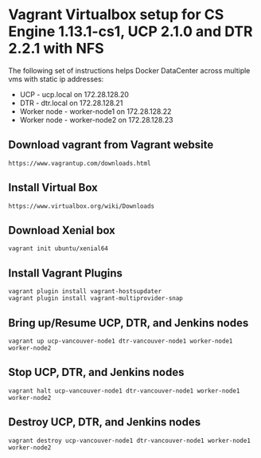 Vagrant Virtualbox setup for CS Engine 1.13.1-cs1, UCP 2.1.0 and DTR 2.2.1 with NFS
========================

The following set of instructions helps Docker DataCenter across multiple vms with static ip addresses:

* UCP - ucp.local on 172.28.128.20
* DTR - dtr.local on 172.28.128.21
* Worker node - worker-node1 on 172.28.128.22
* Worker node - worker-node2 on 172.28.128.23

## Download vagrant from Vagrant website

```
https://www.vagrantup.com/downloads.html
```

## Install Virtual Box

```
https://www.virtualbox.org/wiki/Downloads
```

## Download Xenial box
```
vagrant init ubuntu/xenial64
```

## Install Vagrant Plugins
```
vagrant plugin install vagrant-hostsupdater
vagrant plugin install vagrant-multiprovider-snap
```

## Bring up/Resume UCP, DTR, and Jenkins nodes

```
vagrant up ucp-vancouver-node1 dtr-vancouver-node1 worker-node1 worker-node2
```

## Stop UCP, DTR, and Jenkins nodes

```
vagrant halt ucp-vancouver-node1 dtr-vancouver-node1 worker-node1 worker-node2
```

## Destroy UCP, DTR, and Jenkins nodes

```
vagrant destroy ucp-vancouver-node1 dtr-vancouver-node1 worker-node1 worker-node2
```
